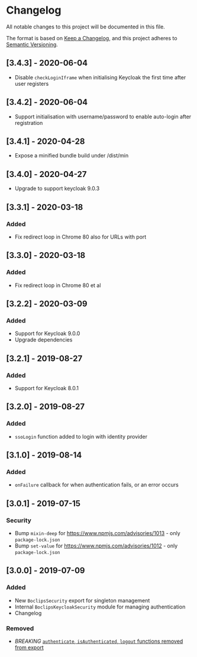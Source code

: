 # Changelog

All notable changes to this project will be documented in this file.

The format is based on [Keep a Changelog](https://keepachangelog.com/en/1.0.0/),
and this project adheres to [Semantic Versioning](https://semver.org/spec/v2.0.0.html).

## [3.4.3] - 2020-06-04

- Disable `checkLoginIframe` when initialising Keycloak the first time after user registers

## [3.4.2] - 2020-06-04

- Support initialisation with username/password to enable auto-login after registration

## [3.4.1] - 2020-04-28

- Expose a minified bundle build under /dist/min

## [3.4.0] - 2020-04-27

- Upgrade to support keycloak 9.0.3

## [3.3.1] - 2020-03-18

### Added

- Fix redirect loop in Chrome 80 also for URLs with port

## [3.3.0] - 2020-03-18

### Added

- Fix redirect loop in Chrome 80 et al

## [3.2.2] - 2020-03-09

### Added

- Support for Keycloak 9.0.0
- Upgrade dependencies

## [3.2.1] - 2019-08-27

### Added

- Support for Keycloak 8.0.1

## [3.2.0] - 2019-08-27

### Added

- `ssoLogin` function added to login with identity provider

## [3.1.0] - 2019-08-14

### Added

- `onFailure` callback for when authentication fails, or an error occurs

## [3.0.1] - 2019-07-15

### Security

- Bump `mixin-deep` for https://www.npmjs.com/advisories/1013 - only `package-lock.json`
- Bump `set-value` for https://www.npmjs.com/advisories/1012 - only `package-lock.json`

## [3.0.0] - 2019-07-09

### Added

- New `BoclipsSecurity` export for singleton management
- Internal `BoclipsKeycloakSecurity` module for managing authentication
- Changelog

### Removed

- _BREAKING_ [`authenticate`, `isAuthenticated`, `logout` functions removed from export](./CHANGELOG.md#simplified-boclipssecurity-exports)

